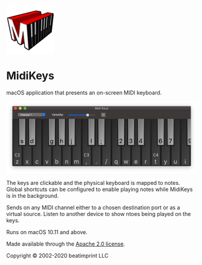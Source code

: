 ![icon](Resources/Assets.xcassets/AppIcon.appiconset/Midikeys_v3_128.png)

MidiKeys
==========

macOS application that presents an on-screen MIDI keyboard.

![screenshot](img/midikeys_screen.png)

The keys are clickable and the physical keyboard is mapped to notes. Global shortcuts can be
configured to enable playing notes while MidiKeys is in the background.

Sends on any MIDI channel either to a chosen destination port or as a virtual source.
Listen to another device to show ntoes being played on the keys.

Runs on macOS 10.11 and above.


Made available through the [Apache 2.0 license](LICENSE).

Copyright © 2002-2020 beatimprint LLC

